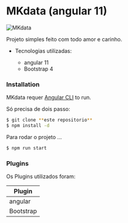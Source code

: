 # MKdata (angular 11)

![MKdata](https://media-exp1.licdn.com/dms/image/C4E0BAQF3sc70KSjyOA/company-logo_200_200/0/1564798132488?e=1619049600&v=beta&t=hBt6NfjtdEB377c8eAMbuif06l0noXgi9iQ3Tdx4jeM)

Projeto simples feito com todo amor e carinho.

- Tecnologias utilizadas:

  - angular 11
  - Bootstrap 4



### Installation

MKdata requer [Angular  CLI](https://angulario.org/) to run.

Só precisa de dois passo:

```sh
$ git clone **este repositorio** 
$ npm install -d
```

Para rodar o projeto ...

```sh
$ npm run start
```

### Plugins

Os Plugins utilizados foram:

| Plugin |
| ------ | 
| angular | 
| Bootstrap|
